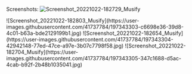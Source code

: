 Screenshots:
![Screenshot_20221022-182729_Musify](https://user-images.githubusercontent.com/41737784/197343300-d89d209c-8ba4-4686-96f3-360a2307adf5.jpg)
<div>
![Screenshot_20221022-182803_Musify](https://user-images.githubusercontent.com/41737784/197343303-c6698e36-39d8-4c01-b63a-bde2129199b1.jpg)
![Screenshot_20221022-182654_Musify](https://user-images.githubusercontent.com/41737784/197343304-42942148-77ed-47ce-a97e-3b07c7798f58.jpg)
![Screenshot_20221022-182704_Musify](https://user-images.githubusercontent.com/41737784/197343305-347c1688-d5ac-4cab-b92f-2b48b1035041.jpg)

